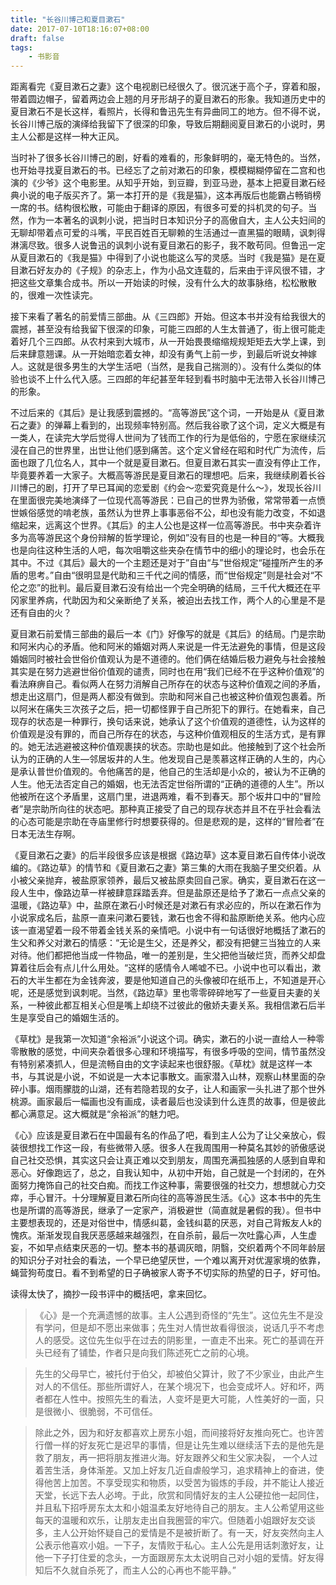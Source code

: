 ```yaml
---
title: "长谷川博己和夏目漱石"
date: 2017-07-10T18:16:07+08:00
draft: false
tags: 
    - 书影音
---
```


距离看完《夏目漱石之妻》这个电视剧已经很久了。很沉迷于高个子，穿着和服，带着圆边帽子，留着两边会上翘的月牙形胡子的夏目漱石的形象。我知道历史中的夏目漱石不是长这样，看照片，长得和鲁迅先生有异曲同工的地方。但不得不说，长谷川博己版的演绎给我留下了很深的印象，导致后期翻阅夏目漱石的小说时，男主人公都是这样一种大正风。

当时补了很多长谷川博己的剧，好看的难看的，形象鲜明的，毫无特色的。当然，也开始寻找夏目漱石的书。已经忘了之前对漱石的印象，模模糊糊停留在二宫和也演的《少爷》这个电影里。从知乎开始，到豆瓣，到亚马逊，基本上把夏目漱石经典小说的电子版买齐了。第一本打开的是《我是猫》，这本再版后也能霸占畅销榜一席的书。结构很松散，可能由于翻译的原因，有很多可爱的抖机灵的句子。当然，作为一本著名的讽刺小说，把当时日本知识分子的高傲自大，主人公夫妇间的无聊却带着点可爱的斗嘴，平民百姓百无聊赖的生活通过一直黑猫的眼睛，讽刺得淋漓尽致。很多人说鲁迅的讽刺小说有夏目漱石的影子，我不敢苟同。但鲁迅一定从夏目漱石的《我是猫》中得到了小说也能这么写的灵感。当时《我是猫》是在夏目漱石好友办的《子规》的杂志上，作为小品文连载的，后来由于评风很不错，才把这些文章集合成书。所以一开始读的时候，没有什么大的故事脉络，松松散散的，很难一次性读完。

接下来看了著名的前爱情三部曲。从《三四郎》开始。但这本书并没有给我很大的震撼，甚至没有给我留下很深的印象，可能三四郎的人生太普通了，街上很可能走着好几个三四郎。从农村来到大城市，从一开始畏畏缩缩规规矩矩去大学上课，到后来肆意翘课。从一开始暗恋着女神，却没有勇气上前一步，到最后听说女神嫁人。这就是很多男生的大学生活吧（当然，是我自己揣测的）。没有什么类似的体验也谈不上什么代入感。三四郎的年纪甚至年轻到看书时脑中无法带入长谷川博己的形象。

不过后来的《其后》是让我感到震撼的。“高等游民”这个词，一开始是从《夏目漱石之妻》的弹幕上看到的，出现频率特别高。然后我谷歌了这个词，定义大概是有一类人，在读完大学后觉得人世间为了钱而工作的行为是低俗的，宁愿在家继续沉浸在自己的世界里，出世让他们感到痛苦。这个定义曾经在昭和时代广为流传，后面也跟了几位名人，其中一个就是夏目漱石。但夏目漱石其实一直没有停止工作，毕竟要养着一大家子。大概高等游民是夏目漱石的理想吧。后来，我继续刷着长谷川博己的剧，打开了早已耳闻的恋爱剧《约会～恋爱究竟是什么～》，发现长谷川在里面很完美地演绎了一位现代高等游民：已自己的世界为骄傲，常常带着一点愤世嫉俗感觉的啃老族，虽然认为世界上事事恶俗不公，却也没有能力改变，不如退缩起来，远离这个世界。《其后》的主人公也是这样一位高等游民。书中夹杂着许多为高等游民这个身份辩解的哲学理论，例如”没有目的也是一种目的“等。大概我也是向往这种生活的人吧，每次咀嚼这些夹杂在情节中的细小的理论时，也会乐在其中。不过《其后》最大的一个主题还是对于”自由“与”世俗规定“碰撞所产生的矛盾的思考。”自由“很明显是代助和三千代之间的情感，而“世俗规定”则是社会对“不伦之恋”的批判。最后夏目漱石没有给出一个完全明确的结局，三千代大概还在平冈家里养病，代助因为和父亲断绝了关系，被迫出去找工作，两个人的心里是不是还有自由的火？

夏目漱石前爱情三部曲的最后一本《门》好像写的就是《其后》的结局。门是宗助和阿米内心的矛盾。他和阿米的婚姻对两人来说是一件无法避免的事情，但是这段婚姻同时被社会世俗价值观认为是不道德的。他们俩在结婚后极力避免与社会接触其实是在努力逃避世俗价值观的谴责，同时也在用“我们已经不在乎这种价值观”的看法麻痹自己。看似两人在努力消解自己所存在的状态与这种价值观之间的矛盾，想走出这扇门，但是两人都没有做到。宗助和阿米自己也被这种价值观包裹着。所以阿米在痛失三次孩子之后，把一切都怪罪于自己所犯下的罪行。在她看来，自己现存的状态是一种罪行，换句话来说，她承认了这个价值观的道德性，认为这样的价值观是没有罪的，而自己所存在的状态，与这种价值观相反的生活方式，是有罪的。她无法逃避被这种价值观裹挟的状态。宗助也是如此。他接触到了这个社会所认为的正确的人生—邻居坂井的人生。他发现自己是羡慕这样正确的人生的，内心是承认普世价值观的。令他痛苦的是，他自己的生活却是小众的，被认为不正确的人生。他无法否定自己的婚姻，也无法否定世俗所谓的“正确的道德的人生”。所以他被所在这个矛盾里，这扇门里，进退两难，看不到春天。那个坂井口中的“冒险者”是宗助所向往的状态吧。那种真正接受了自己的现存状态并且不在乎社会看法的心态可能是宗助在寺庙里修行时想要获得的。但是悲观的是，这样的“冒险者”在日本无法生存啊。

《夏目漱石之妻》的后半段很多应该是根据《路边草》这本夏目漱石自传体小说改编的。《路边草》的情节和《夏目漱石之妻》第三集的大雨在我脑子里交织着。从小被父亲抛弃，被盐原家领养，最后又被盐原卖回自己家。确实，夏目漱石在这一段人生中，像路边草一样被肆意踩踏丢弃。但是盐原还是给予了漱石一点点父亲的温暖，《路边草》中，盐原在漱石小时候还是对漱石有求必应的，所以在漱石作为小说家成名后，盐原一直来问漱石要钱，漱石也舍不得和盐原断绝关系。他内心应该一直渴望着一段不带着金钱关系的亲情吧。小说中有一句话很好地概括了漱石的生父和养父对漱石的情感：“无论是生父，还是养父，都没有把健三当独立的人来对待。他们都把他当成一件物品，唯一的差别是，生父把他当破烂货，而养父却盘算着往后会有点儿什么用处。“这样的感情令人唏嘘不已。小说中也可以看出，漱石的大半生都在为金钱奔波，要是他知道自己的头像被印在纸币上，不知道是开心呢，还是感觉到讽刺呢。当然，《路边草》里也零零碎碎地写了一些夏目夫妻的关系，一种彼此都互相关心但是嘴上却绕不过彼此的傲娇夫妻关系。我相信漱石后半生是享受自己的婚姻生活的。

《草枕》是我第一次知道“余裕派”小说这个词。确实，漱石的小说一直给人一种零零散散的感觉，中间夹杂着很多心理和环境描写，有很多呼吸的空间，情节虽然没有特别紧凑抓人，但是流畅自由的文字读起来也很舒服。《草枕》就是这样一本书，与其说是小说，不如说是一大本记事散文。画家潜入山林，观察山林里面的杂碎小事。烟雨朦胧的山湖，还有若隐若现的女子，让人和画家一头扎进了那个世外桃源。画家最后一幅画也没有画成，读者最后也没读到什么连贯的故事，但是彼此都心满意足。这大概就是“余裕派”的魅力吧。

《心》应该是夏目漱石在中国最有名的作品了吧，看到主人公为了让父亲放心，假装很想找工作这一段，有些微带入感。很多人在我周围用一种莫名其妙的骄傲感说自己社交恐惧，其实这只会让真正难以交到朋友，周围充满孤独感的人感到自卑和恶心。好像跑远了，总之，自我认知中，从初中开始，自己就是一个封闭的，在外面努力掩饰自己的社交白痴。而找工作这种事，需要很强的社交力，想想就心力交瘁，手心冒汗。十分理解夏目漱石所向往的高等游民生活。《心》这本书中的先生也是所谓的高等游民，继承了一定家产，消极避世（简直就是暑假的我）。但书中主要想表现的，还是对俗世中，情感纠葛，金钱纠葛的厌恶，对自己背叛友人k的愧疚。渐渐发现自我厌恶感越来越强烈，在自杀前，最后一次吐露心声，人生虚妄，不如早点结束厌恶的一切。整本书的基调灰暗，阴翳，交织着两个不同年龄层的知识分子对社会的看法，一个早已绝望厌世，一个难以离开对优渥家境的依靠，蝇营狗苟度日。看不到希望的日子确被家人寄予不切实际的热望的日子，好可怕。

读得太快了，摘抄一段书评中的概括吧，拿来回忆。

> 《心》是一个充满遗憾的故事。主人公遇到奇怪的“先生”。这位先生不是没有学问，但是却不愿出来做事；先生对人情世故看得很淡，说话几乎不考虑人的感受。这位先生似乎在过去的阴影里，一直走不出来。死亡的基调在开头已经有了铺垫，作者只是向我们陈述死亡之前的心境。
> 

> 先生的父母早亡，被托付于伯父，却被伯父算计，败了不少家业，由此产生对人的不信任。那些所谓好人，在某个境况下，也会变成坏人。好和坏，两者都在人性中。按照先生的看法，人变坏是更大可能，人性美好的一面，只是很微小、很脆弱，不可信任。
> 

> 除此之外，因为和好友都喜欢上房东小姐，而间接将好友推向死亡。也许苦行僧一样的好友死亡是迟早的事情，但是让先生难以继续活下去的是他先是救了朋友，再一把将朋友推进火海。好友跟养父和生父家决裂， 一个人过着苦生活，身体渐差。又加上好友几近自虐般学习，追求精神上的奋进，使得他苦上加苦。不享受现实和物质，以受苦为锻炼的手段，并不能让人接近天堂，长远下去人必垮。于此，欣赏和同情好友的主人公硬拉他一起同住，并且私下招呼房东太太和小姐温柔友好地待自己的朋友。主人公希望用这些每天的温暖和欢乐，让朋友走出自我圈营的牢穴。但随着小姐跟好友交谈多，主人公开始怀疑自己的爱情是不是被折断了。有一天，好友突然向主人公表示他喜欢小姐。一下子，友情败于私心。主人公先是用话刺激好友，让他一下子打住爱的念头，一方面跟房东太太说明自己对小姐的爱情。好友得知后不久就自杀死了，而主人公的心再也不能平静。”
>